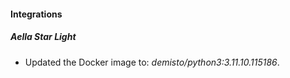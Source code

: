 
#### Integrations

##### Aella Star Light
- Updated the Docker image to: *demisto/python3:3.11.10.115186*.


